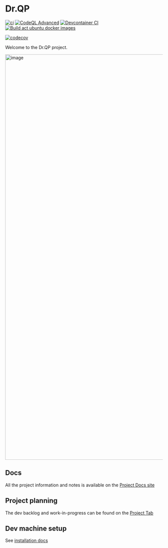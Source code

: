 # Dr.QP

[![ci](https://github.com/Dr-QP/Dr.QP/actions/workflows/ci.yml/badge.svg)](https://github.com/Dr-QP/Dr.QP/actions/workflows/ci.yml?query=branch%3Amain)
[![CodeQL Advanced](https://github.com/Dr-QP/Dr.QP/actions/workflows/codeql.yml/badge.svg?branch=main)](https://github.com/Dr-QP/Dr.QP/actions/workflows/codeql.yml?query=branch%3Amain)
[![Devcontainer CI](https://github.com/Dr-QP/Dr.QP/actions/workflows/devcontainer.yml/badge.svg?branch=main)](https://github.com/Dr-QP/Dr.QP/actions/workflows/devcontainer.yml?query=branch%3Amain)
[![Build act ubuntu docker images](https://github.com/Dr-QP/Dr.QP/actions/workflows/act-docker-build-image.yml/badge.svg?branch=main)](https://github.com/Dr-QP/Dr.QP/actions/workflows/act-docker-build-image.yml?query=branch%3Amain)

[![codecov](https://codecov.io/gh/Dr-QP/Dr.QP/branch/main/graph/badge.svg?token=MSNH7AK8XX)](https://app.codecov.io/gh/Dr-QP/Dr.QP/tree/main)

Welcome to the Dr.QP project.

[<img width="1295" alt="image" src="https://github.com/user-attachments/assets/95200255-e44b-45f5-b7cc-242add9f426b" />](https://drqp.readthedocs.io/en/latest/Dev/designs.html)

## Docs

All the project information and notes is available on the [Project Docs site](https://drqp.readthedocs.io/en/latest/)

## Project planning

The dev backlog and work-in-progress can be found on the [Project Tab](https://github.com/orgs/Dr-QP/projects/3)

## Dev machine setup

See [installation docs](https://drqp.readthedocs.io/en/latest/installation)
